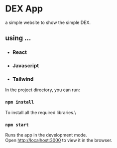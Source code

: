 
# DEX App
a simple website to show the simple DEX.




## using ...
- ### React
- ### Javascript
- ### Tailwind


In the project directory, you can run:

### `npm install`
To install all the required libraries.\

### `npm start`
Runs the app in the development mode.\
Open [http://localhost:3000](http://localhost:3000) to view it in the browser.